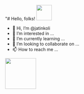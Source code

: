 "# Hello, folks! <img src="https://user-images.githubusercontent.com/73309492/188429392-6e40776a-f9bc-43fe-8886-b19a01be49de.gif" width="50px">
- 👋 Hi, I’m @jatinkoli
- 👀 I’m interested in ...
- 🌱 I’m currently learning ...
- 💞️ I’m looking to collaborate on ...
- 📫 How to reach me ...
<img src="" width="100px">
